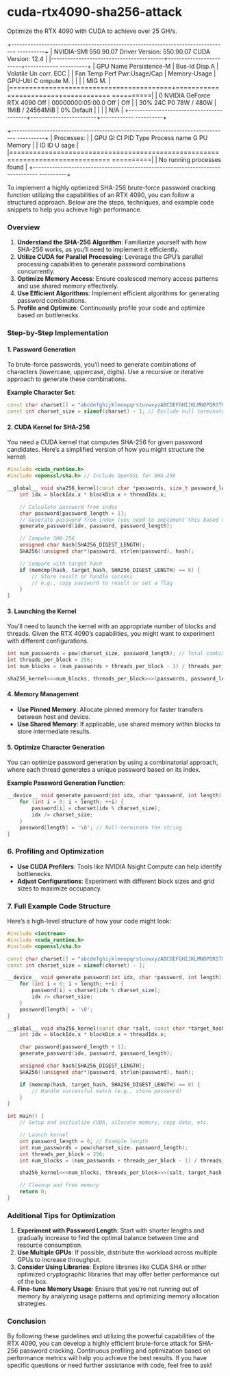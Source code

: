 # cuda-rtx4090-sha256-attack
Optimize the RTX 4090 with CUDA to achieve over 25 GH/s.

+-------------------------------------------------------------------------------                                                                                        ----------+
| NVIDIA-SMI 550.90.07              Driver Version: 550.90.07      CUDA Version:                                                                                         12.4     |
|-----------------------------------------+------------------------+------------                                                                                        ----------+
| GPU  Name                 Persistence-M | Bus-Id          Disp.A | Volatile Un                                                                                        corr. ECC |
| Fan  Temp   Perf          Pwr:Usage/Cap |           Memory-Usage | GPU-Util  C                                                                                        ompute M. |
|                                         |                        |                                                                                                       MIG M. |
|=========================================+========================+============                                                                                        ==========|
|   0  NVIDIA GeForce RTX 4090        Off |   00000000:05:00.0 Off |                                                                                                          Off |
| 30%   24C    P0             78W /  480W |       1MiB /  24564MiB |      0%                                                                                              Default |
|                                         |                        |                                                                                                          N/A |
+-----------------------------------------+------------------------+------------                                                                                        ----------+
                                                                                                                                                                        
+-------------------------------------------------------------------------------                                                                                        ----------+
| Processes:                                                                                                                                                                      |
|  GPU   GI   CI        PID   Type   Process name                              G                                                                                        PU Memory |
|        ID   ID                                                               U                                                                                        sage      |
|===============================================================================                                                                                        ==========|
|  No running processes found                                                                                                                                                     |
+-------------------------------------------------------------------------------                                                                                        ----------+


To implement a highly optimized SHA-256 brute-force password cracking function utilizing the capabilities of an RTX 4090, you can follow a structured approach. Below are the steps, techniques, and example code snippets to help you achieve high performance.

### Overview

1. **Understand the SHA-256 Algorithm**: Familiarize yourself with how SHA-256 works, as you’ll need to implement it efficiently.
2. **Utilize CUDA for Parallel Processing**: Leverage the GPU’s parallel processing capabilities to generate password combinations concurrently.
3. **Optimize Memory Access**: Ensure coalesced memory access patterns and use shared memory effectively.
4. **Use Efficient Algorithms**: Implement efficient algorithms for generating password combinations.
5. **Profile and Optimize**: Continuously profile your code and optimize based on bottlenecks.

### Step-by-Step Implementation

#### 1. Password Generation

To brute-force passwords, you’ll need to generate combinations of characters (lowercase, uppercase, digits). Use a recursive or iterative approach to generate these combinations.

**Example Character Set**:
```cpp
const char charset[] = "abcdefghijklmnopqrstuvwxyzABCDEFGHIJKLMNOPQRSTUVWXYZ0123456789";
const int charset_size = sizeof(charset) - 1; // Exclude null terminator
```

#### 2. CUDA Kernel for SHA-256

You need a CUDA kernel that computes SHA-256 for given password candidates. Here’s a simplified version of how you might structure the kernel:

```cpp
#include <cuda_runtime.h>
#include <openssl/sha.h> // Include OpenSSL for SHA-256

__global__ void sha256_kernel(const char *passwords, size_t password_length, const char *salt, char *result_hash, int target_hash) {
    int idx = blockIdx.x * blockDim.x + threadIdx.x;

    // Calculate password from index
    char password[password_length + 1];
    // Generate password from index (you need to implement this based on your charset)
    generate_password(idx, password, password_length);

    // Compute SHA-256
    unsigned char hash[SHA256_DIGEST_LENGTH];
    SHA256((unsigned char*)password, strlen(password), hash);

    // Compare with target hash
    if (memcmp(hash, target_hash, SHA256_DIGEST_LENGTH) == 0) {
        // Store result or handle success
        // e.g., copy password to result or set a flag
    }
}
```

#### 3. Launching the Kernel

You’ll need to launch the kernel with an appropriate number of blocks and threads. Given the RTX 4090’s capabilities, you might want to experiment with different configurations.

```cpp
int num_passwords = pow(charset_size, password_length); // Total combinations
int threads_per_block = 256;
int num_blocks = (num_passwords + threads_per_block - 1) / threads_per_block;

sha256_kernel<<<num_blocks, threads_per_block>>>(passwords, password_length, salt, result_hash, target_hash);
```

#### 4. Memory Management

- **Use Pinned Memory**: Allocate pinned memory for faster transfers between host and device.
- **Use Shared Memory**: If applicable, use shared memory within blocks to store intermediate results.

#### 5. Optimize Character Generation

You can optimize password generation by using a combinatorial approach, where each thread generates a unique password based on its index.

**Example Password Generation Function**:
```cpp
__device__ void generate_password(int idx, char *password, int length) {
    for (int i = 0; i < length; ++i) {
        password[i] = charset[idx % charset_size];
        idx /= charset_size;
    }
    password[length] = '\0'; // Null-terminate the string
}
```

### 6. Profiling and Optimization

- **Use CUDA Profilers**: Tools like NVIDIA Nsight Compute can help identify bottlenecks.
- **Adjust Configurations**: Experiment with different block sizes and grid sizes to maximize occupancy.

### 7. Full Example Code Structure

Here’s a high-level structure of how your code might look:

```cpp
#include <iostream>
#include <cuda_runtime.h>
#include <openssl/sha.h>

const char charset[] = "abcdefghijklmnopqrstuvwxyzABCDEFGHIJKLMNOPQRSTUVWXYZ0123456789";
const int charset_size = sizeof(charset) - 1;

__device__ void generate_password(int idx, char *password, int length) {
    for (int i = 0; i < length; ++i) {
        password[i] = charset[idx % charset_size];
        idx /= charset_size;
    }
    password[length] = '\0';
}

__global__ void sha256_kernel(const char *salt, const char *target_hash, int password_length) {
    int idx = blockIdx.x * blockDim.x + threadIdx.x;

    char password[password_length + 1];
    generate_password(idx, password, password_length);

    unsigned char hash[SHA256_DIGEST_LENGTH];
    SHA256((unsigned char*)password, strlen(password), hash);

    if (memcmp(hash, target_hash, SHA256_DIGEST_LENGTH) == 0) {
        // Handle successful match (e.g., store password)
    }
}

int main() {
    // Setup and initialize CUDA, allocate memory, copy data, etc.

    // Launch kernel
    int password_length = 6; // Example length
    int num_passwords = pow(charset_size, password_length);
    int threads_per_block = 256;
    int num_blocks = (num_passwords + threads_per_block - 1) / threads_per_block;

    sha256_kernel<<<num_blocks, threads_per_block>>>(salt, target_hash, password_length);

    // Cleanup and free memory
    return 0;
}
```

### Additional Tips for Optimization

1. **Experiment with Password Length**: Start with shorter lengths and gradually increase to find the optimal balance between time and resource consumption.
2. **Use Multiple GPUs**: If possible, distribute the workload across multiple GPUs to increase throughput.
3. **Consider Using Libraries**: Explore libraries like CUDA SHA or other optimized cryptographic libraries that may offer better performance out of the box.
4. **Fine-tune Memory Usage**: Ensure that you’re not running out of memory by analyzing usage patterns and optimizing memory allocation strategies.

### Conclusion

By following these guidelines and utilizing the powerful capabilities of the RTX 4090, you can develop a highly efficient brute-force attack for SHA-256 password cracking. Continuous profiling and optimization based on performance metrics will help you achieve the best results. If you have specific questions or need further assistance with code, feel free to ask!